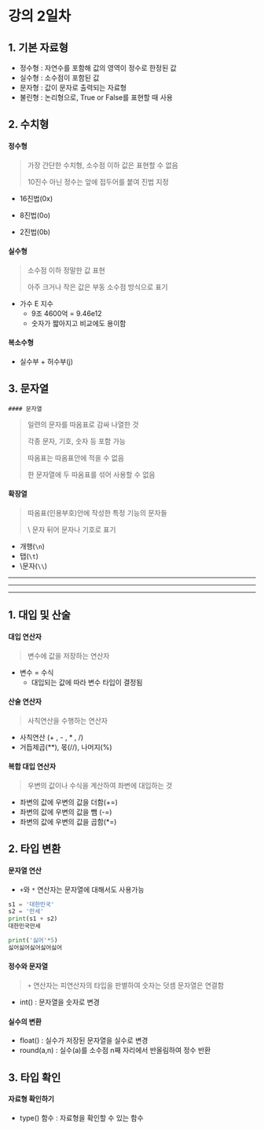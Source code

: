 # 강의 2일차

## 1. 기본 자료형

- 정수형 : 자연수를 포함해 값의 영역이 정수로 한정된 값
- 실수형 : 소수점이 포함된 값
- 문자형 : 값이 문자로 출력되는 자료형
- 불린형 : 논리형으로, True or False를 표현할 때 사용



## 2. 수치형

#### 정수형

> 가장 간단한 수치형, 소수점 이하 값은 표현할 수 없음
>
> 10진수 아닌 정수는 앞에 접두어를 붙여 진법 지정

* 16진법(0x)

* 8진법(0o)

* 2진법(0b)

  

#### 실수형

> 소수점 이하 정말한 값 표현
>
> 아주 크거나 작은 값은 부동 소수점 방식으로 표기

* 가수 E 지수
  * 9조 4600억 = 9.46e12
  * 숫자가 짧아지고 비교에도 용이함



#### 복소수형

* 실수부 + 허수부(j)



## 3. 문자열

	#### 문자열

> 일련의 문자를 따옴표로 감싸 나열한 것
>
> 각종 문자, 기호, 숫자 등 포함 가능
>
> 따옴표는 따옴표안에 적을 수 없음
>
> 한 문자열에 두 따옴표를 섞어 사용할 수 없음



#### 확장열

> 따옴표(인용부호)안에 작성한 특정 기능의 문자들
>
> \ 문자 뒤어 문자나 기호로 표기

* 개행(`\n`)
* 탭(`\t`)
* \문자(```\\```)



---

---

---

## 1. 대입 및 산술

#### 대입 연산자

> 변수에 값을 저장하는 연산자 

* 변수 = 수식
  * 대입되는 값에 따라 변수 타입이 결정됨



#### 산술 연산자

> 사칙연산을 수행하는 연산자

* 사칙연산 (+ , - , * , /)
* 거듭제곱(\**), 몫(//), 나머지(%)



#### 복합 대입 연산자

> 우변의 값이나 수식을 계산하여 좌변에 대입하는 것

* 좌변의 값에 우변의 값을 더함(+=)
* 좌변의 값에 우변의 값을 뺌 (-=)
* 좌변의 값에 우변의 값을 곱함(*=)

 

## 2. 타입 변환

#### 문자열 연산

* ```+```와 ```*``` 연산자는 문자열에 대해서도 사용가능

``` python
s1 = '대한민국'
s2 = '만세'
print(s1 + s2)
대한민국만세

print('싫어'*5)
싫어싫어싫어싫어싫어
```



#### 정수와 문자열

> ```+``` 연산자는 피연산자의 타입을 판별하여 숫자는 덧셈 문자열은 연결함

* int() : 문자열을 숫자로 변경 



#### 실수의 변환

* float() : 실수가 저장된 문자열을 실수로 변경
* round(a,n) : 실수(a)를 소수점 n째 자리에서 반올림하여 정수 반환



## 3. 타입 확인

#### 자료형 확인하기 

* type() 함수 : 자료형을 확인할 수 있는 함수